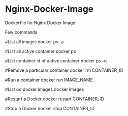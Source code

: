 # Nginx-Docker-Image
Dockerfile for Nginx Docker Image

Few commands

#List all images
docker ps -a  

#List all active container
docker ps

#List container id of active container
docker ps -q

#Remove a particular container
docker rm CONTAINER_ID

#Run a container
docker run IMAGE_NAME .

#List od docker images
docker images

#Restart a Docker
docker restart CONTAINER_ID

#Stop a Docker
docker stop CONTAINER_ID